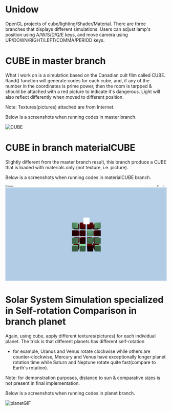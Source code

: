 # Unidow
OpenGL projects of cube/lighting/Shader/Material. There are three branches that displays different simulations.
Users can adjust lamp's position using A/W/S/D/Q/E keys, and move camera using UP/DOWN/RIGHT/LEFT/COMMA/PERIOD keys.

# CUBE in master branch
What I work on is a simulation based on the Canadian cult film called CUBE. Rand() function will generate codes for each cube, and, if any of the number in
 the coordinates is prime power, then the room is tarpped & should be attached with a red picture to indicate it's dangerous. Light will also reflect differently
 when moved to different position.
 
 Note: Textures(pictures) attached are from Internet.
 
 Below is a screenshots when running codes in master branch.

![CUBE](/screenshots/CUBEGIF.gif?raw=true "CUBE")

# CUBE in branch materialCUBE
Slightly different from the master branch result, this branch produce a CUBE that is loaded with materials only (not texture, i.e. picture).

Below is a screenshots when running codes in materialCUBE branch.

![CUBEmaterial](/screenshots/cubeWithMaterials.JPG?raw=true "CUBEmaterial")

# Solar System Simulation specialized in Self-rotation Comparison in branch planet

Again, using cube, apply different textures(pictures) for each individual planet. The trick is that different planets has different self-rotation
- for example, Uranus and Venus rotate clockwise while others are counter-clockwise, Mercury and Venus have exceptionally longer planet rotation time
while Saturn and Neptune rotate quite fast(compare to Earth's rotation).

Note: for demonstration purposes, distance to sun & comparative sizes is not present in final implementation.

Below is a screenshots when running codes in planet branch.

![planetGIF](/screenshots/planetGIF.gif)


 
